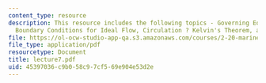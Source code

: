 ```yaml
---
content_type: resource
description: This resource includes the following topics - Governing Equations and
  Boundary Conditions for Ideal Flow, Circulation ? Kelvin's Theorem, and Vorticity.
file: https://ol-ocw-studio-app-qa.s3.amazonaws.com/courses/2-20-marine-hydrodynamics-13-021-spring-2005/45397036c9b058c97cf569e904e53d2e_lecture7.pdf
file_type: application/pdf
resourcetype: Document
title: lecture7.pdf
uid: 45397036-c9b0-58c9-7cf5-69e904e53d2e
---
```


